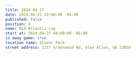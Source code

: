 ```yaml
---
title: 2024 04 27
date: 2024-04-22 19:00:00 -05:00
published: false
position: 4
name: Mid-Atlantic Cup
start at: 2024-04-27 04:00:00 -05:00
is away game: true
location name: Glover Park
street address: 1217 Greenwood Rd, Glen Allen, VA 23059
---
```


